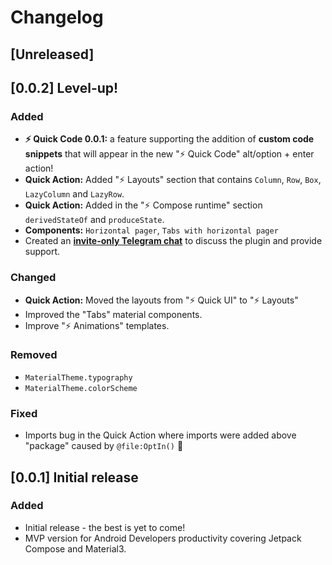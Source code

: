 <!-- Keep a Changelog guide -> https://keepachangelog.com -->

# Changelog

## [Unreleased]

## [0.0.2] Level-up!

### Added

- **⚡ Quick Code 0.0.1:** a feature supporting the addition
  of **custom code snippets** that will appear in the new "⚡ Quick Code"
  alt/option + enter action!
- **Quick Action:** Added "⚡ Layouts" section that contains
  `Column`, `Row`, `Box`, `LazyColumn` and `LazyRow`.
- **Quick Action:** Added in the "⚡ Compose runtime" section
  `derivedStateOf` and `produceState`.
- **Components:** `Horizontal pager`, `Tabs with horizontal pager`
- Created an **[invite-only Telegram chat](https://t.me/+U9Qn68cZxYIxNDA0)**
  to discuss the plugin and provide support.

### Changed

- **Quick Action:** Moved the layouts from "⚡ Quick UI" to
  "⚡ Layouts"
- Improved the "Tabs" material components.
- Improve "⚡ Animations" templates.

### Removed

- `MaterialTheme.typography`
- `MaterialTheme.colorScheme`

### Fixed

- Imports bug in the Quick Action
  where imports were added above "package"
  caused by `@file:OptIn()` 🐛

## [0.0.1] Initial release

### Added

- Initial release - the best is yet to come!
- MVP version for Android Developers productivity covering Jetpack Compose and Material3.